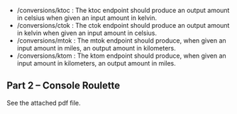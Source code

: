 
- /conversions/ktoc :
The ktoc endpoint should produce an output amount in celsius when given an input amount
in kelvin.
- /conversions/ctok : 
The ctok endpoint should produce an output amount in kelvin when given an input amount in
celsius.
- /conversions/mtok : 
The mtok endpoint should produce, when given an input amount in miles, an output amount
in kilometers.
- /conversions/ktom : 
The ktom endpoint should produce, when given an input amount in kilometers, an output
amount in miles.

## Part 2 – Console Roulette
See the attached pdf file.
